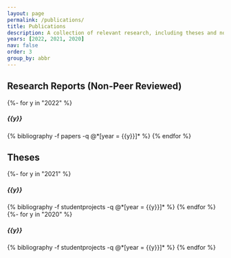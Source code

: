 ```yaml
---
layout: page
permalink: /publications/
title: Publications
description: A collection of relevant research, including theses and non-peer reviewed work.
years: [2022, 2021, 2020]
nav: false
order: 3
group_by: abbr
---
```

<!-- Pubs -->

<h2>Research Reports (Non-Peer Reviewed)</h2>
<div class="publications">
  {%- for y in "2022" %}
    <h5 class="year">{{y}}</h5>
    {% bibliography -f papers -q @*[year = {{y}}]* %}
  {% endfor %}
</div>

<h2>Theses</h2>
<div class="publications">
  {%- for y in "2021" %}
    <h5 class="year">{{y}}</h5>
    {% bibliography -f studentprojects -q @*[year = {{y}}]* %}
  {% endfor %}
  {%- for y in "2020" %}
    <h5 class="year">{{y}}</h5>
    {% bibliography -f studentprojects -q @*[year = {{y}}]* %}
  {% endfor %}
</div>
